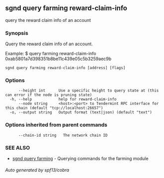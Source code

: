 ## sgnd query farming reward-claim-info

query the reward claim info of an account

### Synopsis

Query the reward claim info of an account.

Example:
$ <appd> query farming reward-claim-info 0xab5801a7d398351b8be11c439e05c5b3259aec9b

```
sgnd query farming reward-claim-info [address] [flags]
```

### Options

```
      --height int      Use a specific height to query state at (this can error if the node is pruning state)
  -h, --help            help for reward-claim-info
      --node string     <host>:<port> to Tendermint RPC interface for this chain (default "tcp://localhost:26657")
  -o, --output string   Output format (text|json) (default "text")
```

### Options inherited from parent commands

```
      --chain-id string   The network chain ID
```

### SEE ALSO

* [sgnd query farming](sgnd_query_farming.md)	 - Querying commands for the farming module

###### Auto generated by spf13/cobra
